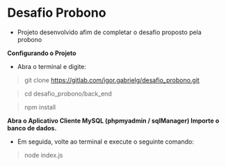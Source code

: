 # Desafio Probono

- Projeto desenvolvido afim de completar o desafio proposto pela probono

**Configurando o Projeto**
- Abra o terminal e digite:

> git clone https://gitlab.com/igor.gabrielg/desafio_probono.git

> cd desafio_probono/back_end

>  npm install


**Abra o Aplicativo Cliente MySQL (phpmyadmin / sqlManager) Importe o banco de dados.**

- Em seguida, volte ao terminal e execute o seguinte comando:

> node index.js
